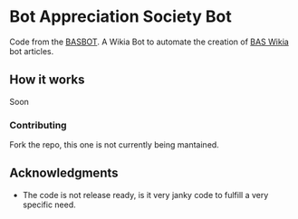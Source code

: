 # Bot Appreciation Society Bot
Code from the [BASBOT](https://botappreciationsociety.fandom.com/wiki/User:BASBOT). A Wikia Bot to automate the creation of [BAS Wikia](https://botappreciationsociety.fandom.com/wiki/The_Bot_Appreciation_Society_Wiki) bot articles.

## How it works

Soon

### Contributing

Fork the repo, this one is not currently being mantained.

## Acknowledgments

* The code is not release ready, is it very janky code to fulfill a very specific need.

